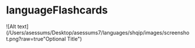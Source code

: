 # languageFlashcards
![Alt text](/Users/asessums/Desktop/asessums7/languages/shqip/images/screenshot.png?raw=true"Optional Title")
